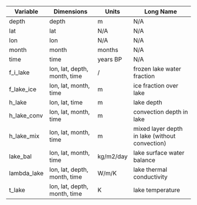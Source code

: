 | Variable | Dimensions | Units | Long Name |
|-----------|------------------------------|--------|------------|
| depth | depth | m | N/A |
| lat | lat | N/A | N/A |
| lon | lon | N/A | N/A |
| month | month | months | N/A |
| time | time | years BP | N/A |
| f_i_lake | lon, lat, depth, month, time | / | frozen lake water fraction |
| f_lake_ice | lon, lat, month, time | m | ice fraction over lake |
| h_lake | lon, lat, time | m | lake depth |
| h_lake_conv | lon, lat, month, time | m | convection depth in lake |
| h_lake_mix | lon, lat, month, time | m | mixed layer depth in lake (without convection) |
| lake_bal | lon, lat, month, time | kg/m2/day | lake surface water balance |
| lambda_lake | lon, lat, depth, month, time | W/m/K | lake thermal conductivity |
| t_lake | lon, lat, depth, month, time | K | lake temperature |
